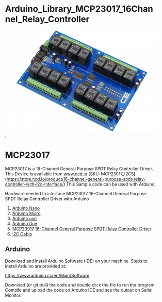 # Arduino_Library_MCP23017_16Channel_Relay_Controller

 [![MCP23017](MCP23017-I2C.png)](https://store.ncd.io/product/16-channel-general-purpose-spdt-relay-controller-with-i2c-interface/).

# MCP23017
MCP23017 is a 16-Channel General Purpose SPDT Relay Controller Driver.
This Device is available from www.ncd.io [SKU: MCP23017_I2CS]
(https://store.ncd.io/product/16-channel-general-purpose-spdt-relay-controller-with-i2c-interface/)
This Sample code can be used with Arduino.

Hardware needed to interface MCP23017 16-Channel General Purpose SPDT Relay Controller Driver with Arduino
1. <a href="https://store.ncd.io/product/i2c-shield-for-arduino-nano/">Arduino Nano</a>
2. <a href="https://store.ncd.io/product/i2c-shield-for-arduino-micro-with-i2c-expansion-port/">Arduino Micro</a>
3. <a href="https://store.ncd.io/product/i2c-shield-for-arduino-uno/">Arduino uno</a>
4. <a href="https://store.ncd.io/product/dual-i2c-shield-for-arduino-due-with-modular-communications-interface/">Arduino Due</a>
5. <a href="https://store.ncd.io/product/16-channel-general-purpose-spdt-relay-controller-with-i2c-interface/">MCP23017 16-Channel General Purpose SPDT Relay Controller Driver</a>
6. <a href="https://store.ncd.io/product/i%C2%B2c-cable/">I2C Cable</a>

## Arduino
Download and install Arduino Software (IDE) on your machine. Steps to install Arduino are provided at:

https://www.arduino.cc/en/Main/Software

Download (or git pull) the code and double click the file to run the program.
Compile and upload the code on Arduino IDE and see the output on Serial Monitor.
